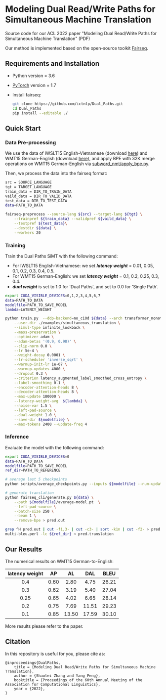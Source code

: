 # Modeling Dual Read/Write Paths for Simultaneous Machine Translation

Source code for our ACL 2022 paper "Modeling Dual Read/Write Paths for Simultaneous Machine Translation" (PDF)

Our method is implemented based on the open-source toolkit [Fairseq](https://github.com/pytorch/fairseq).



## Requirements and Installation

- Python version = 3.6

- [PyTorch](http://pytorch.org/) version = 1.7

- Install fairseq:

  ```bash
  git clone https://github.com/ictnlp/Dual_Paths.git
  cd Dual_Paths
  pip install --editable ./
  ```

    

## Quick Start

### Data Pre-processing

We use the data of IWSLT15 English-Vietnamese (download [here](https://nlp.stanford.edu/projects/nmt/)) and WMT15 German-English (download [here](https://www.statmt.org/wmt15/)), and apply BPE with 32K merge operations on WMT15 German-English via [subword_nmt/apply_bpe.py](https://github.com/rsennrich/subword-nmt).

Then, we process the data into the fairseq format:

```bash
src = SOURCE_LANGUAGE
tgt = TARGET_LANGUAGE
train_data = DIR_TO_TRAIN_DATA
vaild_data = DIR_TO_VALID_DATA
test_data = DIR_TO_TEST_DATA
data=PATH_TO_DATA

fairseq-preprocess --source-lang ${src} --target-lang ${tgt} \
    --trainpref ${train_data} --validpref ${vaild_data} \
    --testpref ${test_data}\
    --destdir ${data} \
    --workers 20
```

### Training

Train the Dual Paths SiMT with the following command:

- For IWSLT15 English-Vietnamese: we set ***latency weight*** = 0.01, 0.05, 0.1, 0.2, 0.3, 0.4, 0.5.
- For WMT15 German-English: we set ***latency weight*** = 0.1, 0.2, 0.25, 0.3, 0.4.
- ***dual weight*** is set to 1.0 for 'Dual Paths', and set to 0.0 for 'Single Path'.

```bash
export CUDA_VISIBLE_DEVICES=0,1,2,3,4,5,6,7
data=PATH_TO_DATA
modelfile=PATH_TO_SAVE_MODEL
lambda=LATENCY_WEIGHT

python train.py  --ddp-backend=no_c10d ${data} --arch transformer_monotonic_iwslt_de_en --share-all-embeddings \
    --user-dir ./examples/simultaneous_translation \
    --simul-type infinite_lookback \
    --mass-preservation \
    --optimizer adam \
    --adam-betas '(0.9, 0.98)' \
    --clip-norm 0.0 \
    --lr 5e-4 \
    --weight-decay 0.0001 \
    --lr-scheduler 'inverse_sqrt' \
    --warmup-init-lr 1e-07 \
    --warmup-updates 4000 \
    --dropout 0.3 \
    --criterion latency_augmented_label_smoothed_cross_entropy \
    --label-smoothing 0.1 \
    --encoder-attention-heads 8 \
    --decoder-attention-heads 8 \
    --max-update 180000 \
    --latency-weight-avg  ${lambda} \
    --noise-var 1.5 \
    --left-pad-source \
    --dual-weight 1.0 \
    --save-dir ${modelfile} \
    --max-tokens 2400 --update-freq 4
```

### Inference

Evaluate the model with the following command:

```bash
export CUDA_VISIBLE_DEVICES=0
data=PATH_TO_DATA
modelfile=PATH_TO_SAVE_MODEL
ref_dir=PATH_TO_REFERENCE

# average last 5 checkpoints
python scripts/average_checkpoints.py --inputs ${modelfile} --num-update-checkpoints 5 --output ${modelfile}/average-model.pt 

# generate translation
python fairseq_cli/generate.py ${data} \
    --path ${modelfile}/average-model.pt  \
    --left-pad-source \
    --batch-size 250 \
    --beam 1 \
    --remove-bpe > pred.out

grep ^H pred.out | cut -f1,3- | cut -c3- | sort -k1n | cut -f2- > pred.translation
multi-bleu.perl -lc ${ref_dir} < pred.translation
```



## Our Results

The numerical results on WMT15 German-to-English:

| **latency weight** | **AP** | **AL** | **DAL** | **BLEU** |
| :----------------: | :----: | :----: | :-----: | :------: |
|        0.4         |  0.60  |  2.80  |  4.75   |  26.21   |
|        0.3         |  0.62  |  3.19  |  5.40   |  27.04   |
|        0.25        |  0.65  |  4.02  |  6.65   |  28.14   |
|        0.2         |  0.75  |  7.69  |  11.51  |  29.23   |
|        0.1         |  0.85  | 13.50  |  17.59  |  30.10   |

More results please refer to the paper.



## Citation

In this repository is useful for you, please cite as:

```
@inproceedings{DualPaths,
	title = {Modeling Dual Read/Write Paths for Simultaneous Machine Translation},
	author = {Shaolei Zhang and Yang Feng},
	booktitle = {Proceedings of the 60th Annual Meeting of the Association for Computational Linguistics},
	year = {2022},
}
```

